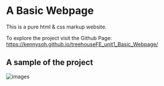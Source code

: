 # A Basic Webpage
This is a pure html & css markup website. 
  
To explore the project visit the Github Page: https://kennysoh.github.io/treehouseFE_unit1_Basic_Webpage/
  
  
## A sample of the project
![images](https://github.com/KennySoh/treehouse_unit1_Basic_Webpage/blob/master/sample-pic.png)
